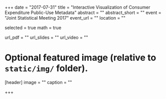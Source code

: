 +++
date = "2017-07-31"
title = "Interactive Visualization of Consumer Expenditure Public-Use Metadata"
abstract = ""
abstract_short = ""
event = "Joint Statistical Meeting 2017"
event_url = ""
location = ""

selected = true
math = true

url_pdf = ""
url_slides = ""
url_video = ""



# Optional featured image (relative to `static/img/` folder).
[header]
image = ""
caption = ""

+++
